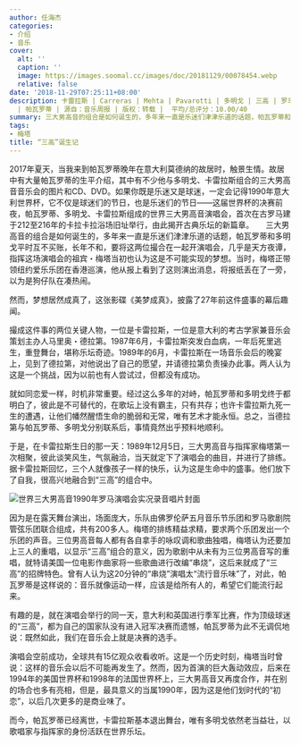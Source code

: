 ```yaml
---
author: 任海杰
categories:
- 介绍
- 音乐
cover:
  alt: ''
  caption: ''
  image: https://images.soomal.cc/images/doc/20181129/00078454.webp
  relative: false
date: '2018-11-29T07:25:11+08:00'
description: 卡雷拉斯 | Carreras | Mehta | Pavarotti | 多明戈 | 三高 | 罗马演唱会 | 三大男高音 | Domingo
  | 帕瓦罗蒂 | 源自：音乐周报 | 版权：转载 |  平均/总评分：10.00/40
summary: 三大男高音的组合是如何诞生的，多年来一直是乐迷们津津乐道的话题，帕瓦罗蒂和多明戈平时互不买账，长年不和，要将这两位撮合在一起开演唱会，几乎是天方夜谭，指挥这场演唱会的祖宾・梅塔当初也认为这是不可能实现的梦想……
tags:
- 梅塔
title: “三高”诞生记
---
```


2017年夏天，当我来到帕瓦罗蒂晚年在意大利莫德纳的故居时，触景生情。故居中有大量帕瓦罗蒂的生平介绍，其中有不少他与多明戈、卡雷拉斯组合的三大男高音音乐会的图片和CD、DVD。如果你既是乐迷又是球迷，一定会记得1990年意大利世界杯，它不仅是球迷们的节日，也是乐迷们的节日――这届世界杯的决赛前夜，帕瓦罗蒂、多明戈、卡雷拉斯组成的世界三大男高音演唱会，首次在古罗马建于212至216年的卡拉卡拉浴场旧址举行，由此揭开古典乐坛的新篇章。
　
三大男高音的组合是如何诞生的，多年来一直是乐迷们津津乐道的话题，帕瓦罗蒂和多明戈平时互不买账，长年不和，要将这两位撮合在一起开演唱会，几乎是天方夜谭，指挥这场演唱会的祖宾・梅塔当初也认为这是不可能实现的梦想。当时，梅塔正带领纽约爱乐乐团在香港巡演，他从报上看到了这则演出消息，将报纸丢在了一旁，以为是狗仔队在凑热闹。

然而，梦想居然成真了，这张影碟《美梦成真》，披露了27年前这件盛事的幕后趣闻。

撮成这件事的两位关键人物，一位是卡雷拉斯，一位是意大利的考古学家兼音乐会策划主办人马里奥・德拉第。1987年6月，卡雷拉斯突发白血病，一年后死里逃生，重登舞台，堪称乐坛奇迹。1989年的6月，卡雷拉斯在一场音乐会后的晚宴上，见到了德拉第，对他说出了自己的愿望，并请德拉第负责操办此事。两人认为这是一个挑战，因为以前也有人尝试过，但都没有成功。

就如同恋爱一样，时机非常重要。经过这么多年的对峙，帕瓦罗蒂和多明戈终于都明白了，彼此是不可替代的，在歌坛上没有霸主，只有共存；也许卡雷拉斯九死一生的遭遇，让他们幡然醒悟生命的脆弱和无常，唯有艺术才能永恒。总之，当德拉第与帕瓦罗蒂、多明戈分别联系后，事情竟然出乎预料地顺利。

于是，在卡雷拉斯生日的那一天：1989年12月5日，三大男高音与指挥家梅塔第一次相聚，彼此谈笑风生，气氛融洽，当天就定下了演唱会的曲目，并进行了排练。据卡雷拉斯回忆，三个人就像孩子一样的快乐，认为这是生命中的盛事。他们放下了自我，很高兴地融合到“三高”的组合中。

![世界三大男高音1990年罗马演唱会实况录音唱片封面](https://images.soomal.cc/images/doc/20181129/00078453.webp)





因为是在露天舞台演出，场面庞大，乐队由佛罗伦萨五月音乐节乐团和罗马歌剧院管弦乐团联合组成，共有200多人。梅塔的排练精益求精，要求两个乐团发出一个乐团的声音。三位男高音每人都有各自拿手的咏叹调和歌曲独唱，梅塔认为还要加上三人的重唱，以显示“三高”组合的意义，因为歌剧中从未有为三位男高音写的重唱，就特请美国一位电影作曲家将一些歌曲进行改编“串烧”，这后来就成了“三高”的招牌特色。曾有人认为这20分钟的“串烧”演唱太“流行音乐味”了，对此，帕瓦罗蒂是这样说的：音乐就像运动一样，应该是给所有人的，希望它们能流行起来。

有趣的是，就在演唱会举行的同一天，意大利和英国进行季军比赛，作为顶级球迷的“三高”，都为自己的国家队没有进入冠军决赛而遗憾，帕瓦罗蒂为此不无调侃地说：既然如此，我们在音乐会上就是决赛的选手。

演唱会空前成功，全球共有15亿观众收看收听。这是一个历史时刻，梅塔当时曾说：这样的音乐会以后不可能再发生了。然而，因为首演的巨大轰动效应，后来在1994年的美国世界杯和1998年的法国世界杯上，三大男高音又再度合作，并在别的场合也多有亮相，但是，最具意义的当属1990年，因为这是他们划时代的“初恋”，以后几次更多的是商业味了。

而今，帕瓦罗蒂已经离世，卡雷拉斯基本退出舞台，唯有多明戈依然老当益壮，以歌唱家与指挥家的身份活跃在世界乐坛。